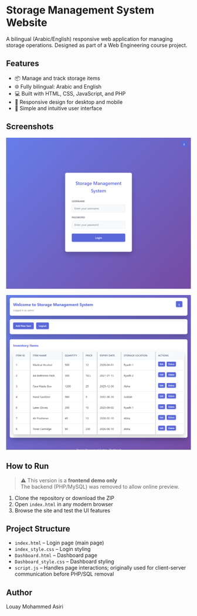 # Storage Management System Website

A bilingual (Arabic/English) responsive web application for managing storage operations. Designed as part of a Web Engineering course project.

## Features

- 📦 Manage and track storage items
- 🌐 Fully bilingual: Arabic and English
- 💻 Built with HTML, CSS, JavaScript, and PHP
- 📱 Responsive design for desktop and mobile
- 🧠 Simple and intuitive user interface

## Screenshots

![Login Screenshot](Login.png)  

![Dashboard Screenshot](DashBoardpng.png)

## How to Run

> ⚠️ This version is a **frontend demo only**  
> The backend (PHP/MySQL) was removed to allow online preview.

1. Clone the repository or download the ZIP  
2. Open `index.html` in any modern browser  
3. Browse the site and test the UI features

## Project Structure

- `index.html` – Login page (main page)
- `index_style.css` – Login styling
- `Dashboard.html` – Dashboard page
- `Dashboard_style.css` – Dashboard styling
- `script.js` – Handles page interactions; originally used for client-server communication before PHP/SQL removal

## Author

Louay Mohammed Asiri
